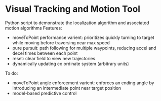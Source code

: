 # Visual Tracking and Motion Tool 
Python script to demonstrate the localization algorithm and associated motion algorithms
Features: 
- moveToPoint performance varient: prioritizes quickly turning to target while moving before traversing near max speed
- pure pursuit: path following for multiple waypoints, reducing accel and decel times between each point
- reset: clear field to view new trajectories
- dynamically updating co ordinate system (arbitrary units)

To do: 
- moveToPoint angle enforcement varient: enforces an ending angle by introducing an intermediate point near target position
- model-based predictive control
 
